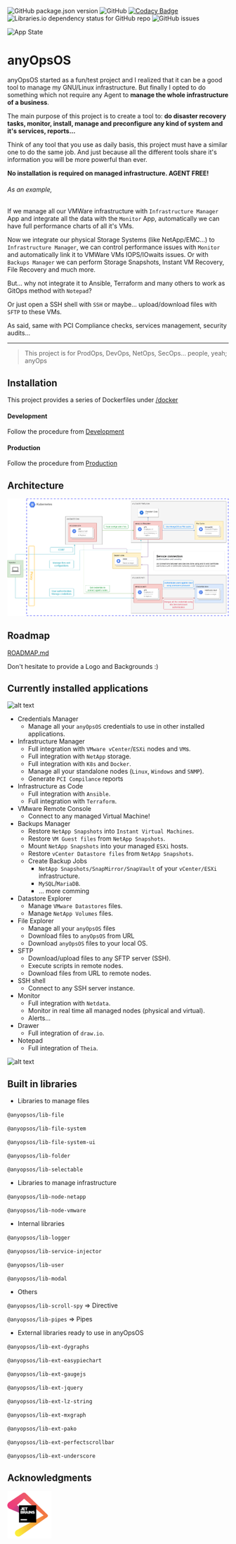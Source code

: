 ![GitHub package.json version](https://img.shields.io/github/package-json/v/infnada/sysos)
![GitHub](https://img.shields.io/github/license/infnada/sysos)
[![Codacy Badge](https://api.codacy.com/project/badge/Grade/a1b007a1ce974bc590480ac0e943e8a2)](https://www.codacy.com/manual/inf.nada/SysOS?utm_source=github.com&amp;utm_medium=referral&amp;utm_content=infnada/SysOS&amp;utm_campaign=Badge_Grade)
![Libraries.io dependency status for GitHub repo](https://img.shields.io/librariesio/github/infnada/sysos)
![GitHub issues](https://img.shields.io/github/issues/infnada/sysos)

![App State](https://img.shields.io/badge/state-alpha-red?style=for-the-badge)


# anyOpsOS

anyOpsOS started as a fun/test project and I realized that it can be a good tool to manage my GNU/Linux infrastructure. But finally I opted to do something which not require any Agent to **manage the whole infrastructure of a business**.

The main purpose of this project is to create a tool to: **do disaster recovery tasks, monitor, install, manage and preconfigure any kind of system and it's services, reports...**

Think of any tool that you use as daily basis, this project must have a similar one to do the same job. And just because all the different tools share it's information you will be more powerful than ever.

**No installation is required on managed infrastructure. AGENT FREE!**

###### As an example,
If we manage all our VMWare infrastructure with `Infrastructure Manager` App and integrate all the data with the `Monitor` App, automatically we can have full performance charts of all it's VMs.

Now we integrate our physical Storage Systems (like NetApp/EMC...) to `Infrastructure Manager`, we can control performance issues with `Monitor` and automatically link it to VMWare VMs IOPS/IOwaits issues. Or with `Backups Manager` we can perform Storage Snapshots, Instant VM Recovery, File Recovery and much more.

But... why not integrate it to Ansible, Terraform and many others to work as GitOps method with `Notepad`?

Or just open a SSH shell with `SSH` or maybe... upload/download files with `SFTP` to these VMs.

As said, same with PCI Compliance checks, services management, security audits...

---

> This project is for ProdOps, DevOps, NetOps, SecOps... people, yeah; anyOps

## Installation

This project provides a series of Dockerfiles under [/docker](docker/)

#### Development

Follow the procedure from [Development](docs/Development.md)

#### Production

Follow the procedure from [Production](docs/Production.md)

## Architecture

![](docs/assets/architecture/architecture.png)

## Roadmap

[ROADMAP.md](ROADMAP.md)

Don't hesitate to provide a Logo and Backgrounds :)

## Currently installed applications

![alt text](https://isartnavarro.io/img/anyOpsOS/smanager_app.png "Infrastructure Manager app")

- Credentials Manager
    - Manage all your `anyOpsOS` credentials to use in other installed applications.
- Infrastructure Manager
    - Full integration with `VMware vCenter`/`ESXi` nodes and `VM`s.
    - Full integration with `NetApp` storage.
    - Full integration with `K8s` and `Docker`.
    - Manage all your standalone nodes (`Linux`, `Windows` and `SNMP`).
    - Generate `PCI Compilance` reports
- Infrastructure as Code
    - Full integration with `Ansible`.
    - Full integration with `Terraform`.
- VMware Remote Console
    - Connect to any managed Virtual Machine!
- Backups Manager
    - Restore `NetApp Snapshots` into `Instant Virtual Machines`.
    - Restore `VM Guest files` from `NetApp Snapshots`.
    - Mount `NetApp Snapshots` into your managed `ESXi` hosts.
    - Restore `vCenter Datastore files` from `NetApp Snapshots`.
    - Create Backup Jobs
        - `NetApp Snapshots/SnapMirror/SnapVault` of your `vCenter/ESXi` infrastructure.
        - `MySQL`/`MariaDB`.
        - ... more comming
- Datastore Explorer
    - Manage `VMware Datastores` files.
    - Manage `NetApp Volumes` files.
- File Explorer
    - Manage all your `anyOpsOS` files
    - Download files to `anyOpsOS` from URL
    - Download `anyOpsOS` files to your local OS.
- SFTP
    - Download/upload files to any SFTP server (SSH).
    - Execute scripts in remote nodes.
    - Download files from URL to remote nodes.
- SSH shell
    - Connect to any SSH server instance.
- Monitor
    - Full integration with `Netdata`.
    - Monitor in real time all managed nodes (physical and virtual).
    - Alerts...
- Drawer
    - Full integration of `draw.io`.
- Notepad
    - Full integration of `Theia`.

![alt text](https://isartnavarro.io/img/anyOpsOS/sftp_app.png "SFTP app")

## Built in libraries

- Libraries to manage files

`@anyopsos/lib-file`

`@anyopsos/lib-file-system`

`@anyopsos/lib-file-system-ui`

`@anyopsos/lib-folder`

`@anyopsos/lib-selectable`

- Libraries to manage infrastructure

`@anyopsos/lib-node-netapp`

`@anyopsos/lib-node-vmware`

- Internal libraries

`@anyopsos/lib-logger`

`@anyopsos/lib-service-injector`

`@anyopsos/lib-user`

`@anyopsos/lib-modal`

- Others

`@anyopsos/lib-scroll-spy` => Directive

`@anyopsos/lib-pipes` => Pipes


- External libraries ready to use in anyOpsOS

`@anyopsos/lib-ext-dygraphs`

`@anyopsos/lib-ext-easypiechart`

`@anyopsos/lib-ext-gaugejs`

`@anyopsos/lib-ext-jquery`

`@anyopsos/lib-ext-lz-string`

`@anyopsos/lib-ext-mxgraph`

`@anyopsos/lib-ext-pako`

`@anyopsos/lib-ext-perfectscrollbar`

`@anyopsos/lib-ext-underscore`


## Acknowledgments

[<img src="docs/assets/jetbrains.png" width="100">](https://www.jetbrains.com/?from=anyOpsOS)
